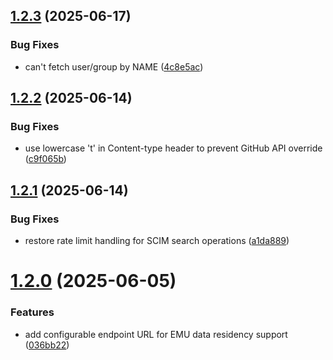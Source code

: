 ## [1.2.3](https://github.com/openstandia/connector-github/compare/v1.2.2...v1.2.3) (2025-06-17)


### Bug Fixes

* can't fetch user/group by NAME ([4c8e5ac](https://github.com/openstandia/connector-github/commit/4c8e5ac32f8809c5593bc796c97dc62b46b6a13f))

## [1.2.2](https://github.com/openstandia/connector-github/compare/v1.2.1...v1.2.2) (2025-06-14)


### Bug Fixes

* use lowercase 't' in Content-type header to prevent GitHub API override ([c9f065b](https://github.com/openstandia/connector-github/commit/c9f065b4bab896310e74772eb70935438aff170b))

## [1.2.1](https://github.com/openstandia/connector-github/compare/v1.2.0...v1.2.1) (2025-06-14)


### Bug Fixes

* restore rate limit handling for SCIM search operations ([a1da889](https://github.com/openstandia/connector-github/commit/a1da889b0e95d3cd7daf6b1921c619dcbc50bb79))

# [1.2.0](https://github.com/openstandia/connector-github/compare/v1.1.0...v1.2.0) (2025-06-05)


### Features

* add configurable endpoint URL for EMU data residency support ([036bb22](https://github.com/openstandia/connector-github/commit/036bb222f4d5cccbd96a3c9d3ae56be2dad19691))
